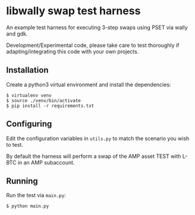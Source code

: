 # libwally swap test harness

An example test harness for executing 3-step swaps using PSET via wally and gdk.

Development/Experimental code, please take care to test thoroughly if adapting/integrating this code with your own projects.

## Installation

Create a python3 virtual environment and install the dependencies:

```
$ virtualenv venv
$ source ./venv/bin/activate
$ pip install -r requirements.txt
```

## Configuring

Edit the configuration variables in `utils.py` to match the scenario you wish to test.

By default the harness will perform a swap of the AMP asset TEST with L-BTC in an AMP subaccount.

## Running

Run the test via `main.py`:

```
$ python main.py
```
